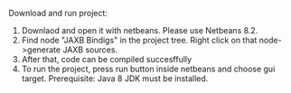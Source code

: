 
Download and run project:
1) Downlaod and open it with netbeans. Please use Netbeans 8.2.
2) Find node "JAXB Bindigs" in the project tree. Right click on that node->generate JAXB sources.
3) After that, code can be compiled succesffully
4) To run the project, press run button inside netbeans and choose gui target.
Prerequisite: Java 8 JDK must be installed.
